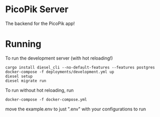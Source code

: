 # PicoPik Server 

The backend for the PicoPik app! 

# Running 

To run the development server (with hot reloading!)
```
cargo install diesel_cli --no-default-features --features postgres
docker-compose -f deployments/development.yml up
diesel setup 
diesel migrate run
```
To run without hot reloading, run 
```
docker-compose -f docker-compose.yml
```

move the example.env to just ".env" with your configurations to run

